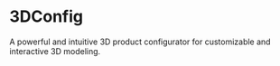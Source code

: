 # 3DConfig
A powerful and intuitive 3D product configurator for customizable and interactive 3D modeling.
